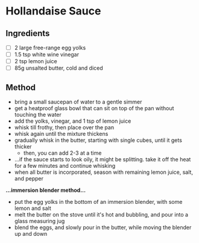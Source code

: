 # Hollandaise Sauce

## Ingredients

- [ ] 2 large free-range egg yolks
- [ ] 1.5 tsp white wine vinegar
- [ ] 2 tsp lemon juice
- [ ] 85g unsalted butter, cold and diced

## Method

- bring a small saucepan of water to a gentle simmer
- get a heatproof glass bowl that can sit on top of the pan without touching the water
- add the yolks, vinegar, and 1 tsp of lemon juice
- whisk till frothy, then place over the pan
- whisk again until the mixture thickens
- gradually whisk in the butter, starting with single cubes, until it gets thicker
    - then, you can add 2-3 at a time
- ...if the sauce starts to look oily, it might be splitting. take it off the heat for a few minutes and continue whisking
- when all butter is incorporated, season with remaining lemon juice, salt, and pepper

**...immersion blender method...**

- put the egg yolks in the bottom of an immersion blender, with some lemon and salt
- melt the butter on the stove until it's hot and bubbling, and pour into a glass measuring jug
- blend the eggs, and slowly pour in the butter, while moving the blender up and down
